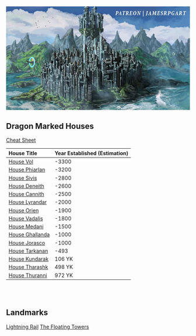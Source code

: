 ![](./sharn.jpg)

## Dragon Marked Houses

[Cheat Sheet](./house-cheat-sheet.pdf)

| House Title                                                      | Year Established (Estimation) |
| :--------------------------------------------------------------- | :---------------------------- |
| [House Vol](./dragon-marked-houses/vol/vol.md)                   | -3300                         |
| [House Phiarlan](./dragon-marked-houses/phiarlan/phiarlan.md)    | -3200                         |
| [House Sivis](./dragon-marked-houses/sivis/sivis.md)             | -2800                         |
| [House Deneith](./dragon-marked-houses/deneith/deneith.md)       | -2600                         |
| [House Cannith](./dragon-marked-houses/cannith/cannith.md)       | -2500                         |
| [House Lyrandar](./dragon-marked-houses/lyrandar/lyrandar.md)    | -2000                         |
| [House Orien](./dragon-marked-houses/orien/orien.md)             | -1900                         |
| [House Vadalis](./dragon-marked-houses/vadalis/vadalis.md)       | -1800                         |
| [House Medani](./dragon-marked-houses/medani/medani.md)          | -1500                         |
| [House Ghallanda](./dragon-marked-houses/ghallanda/ghallanda.md) | -1000                         |
| [House Jorasco](./dragon-marked-houses/jorasco/jorasco.md)       | -1000                         |
| [House Tarkanan](./dragon-marked-houses/tarkanan/tarkanan.md)    | -493                          |
| [House Kundarak](./dragon-marked-houses/kundarak/kundarak.md)    | 106 YK                        |
| [House Tharashk](./dragon-marked-houses/tharashk/tharashk.md)    | 498 YK                        |
| [House Thuranni](./dragon-marked-houses/thuranni/thuranni.md)    | 972 YK                        |

<br><br>

## Landmarks

[Lightning Rail](../../miscellaneous/lightning-rail.md)
[The Floating Towers](./the-floating-towers.md)
